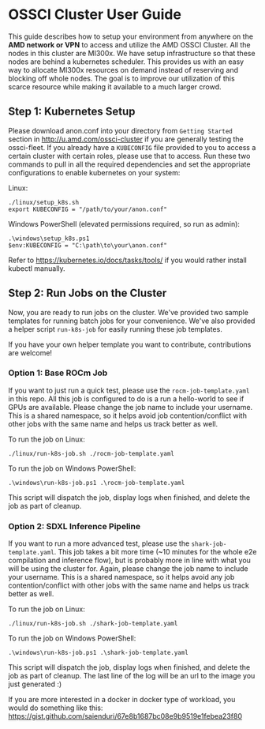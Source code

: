# OSSCI Cluster User Guide

This guide describes how to setup your environment from anywhere on the **AMD network or VPN** to access and utilize the AMD OSSCI Cluster.
All the nodes in this cluster are MI300x. We have setup infrastructure so that these nodes are behind a kubernetes scheduler. This provides us with an easy way to allocate MI300x resources on demand instead of reserving and blocking off whole nodes. The goal is to improve our utilization of this scarce resource while making it available to a much larger crowd.

## Step 1: Kubernetes Setup
Please download anon.conf into your directory from `Getting Started` section in http://u.amd.com/ossci-cluster if you are generally testing the ossci-fleet.
If you already have a `KUBECONFIG` file provided to you to access a certain cluster with certain roles, please use that to access.
Run these two commands to pull in all the required dependencies and set the appropriate configurations to enable kubernetes on your system:

Linux:
```
./linux/setup_k8s.sh
export KUBECONFIG = "/path/to/your/anon.conf"
```

Windows PowerShell (elevated permissions required, so run as admin):
```
.\windows\setup_k8s.ps1
$env:KUBECONFIG = "C:\path\to\your\anon.conf"
```

Refer to https://kubernetes.io/docs/tasks/tools/ if you would rather install kubectl manually.

## Step 2: Run Jobs on the Cluster

Now, you are ready to run jobs on the cluster. We've provided two sample
templates for running batch jobs for your convenience. We've also
provided a helper script `run-k8s-job` for easily running these job
templates.

If you have your own helper template you want to contribute, contributions
are welcome!

### Option 1: Base ROCm Job

If you want to just run a quick test, please use the `rocm-job-template.yaml` in this repo. 
All this job is configured to do is a run a hello-world to see if GPUs are available.
Please change the job name to include your username. This is a shared namespace, so it helps avoid job contention/conflict with other jobs with the same name and helps us track better as well.

To run the job on Linux:
```
./linux/run-k8s-job.sh ./rocm-job-template.yaml
```

To run the job on Windows PowerShell:
```
.\windows\run-k8s-job.ps1 .\rocm-job-template.yaml
```

This script will dispatch the job, display logs when finished, and delete the job as part of cleanup.

### Option 2: SDXL Inference Pipeline

If you want to run a more advanced test, please use the `shark-job-template.yaml`.
This job takes a bit more time (~10 minutes for the whole e2e compilation and inference flow), but is probably more in line with what you will be using the cluster for.
Again, please change the job name to include your username. This is a shared namespace, so it helps avoid any job contention/conflict with other jobs with the same name and helps us track better as well.

To run the job on Linux:
```
./linux/run-k8s-job.sh ./shark-job-template.yaml
```

To run the job on Windows PowerShell:
```
.\windows\run-k8s-job.ps1 .\shark-job-template.yaml
```

This script will dispatch the job, display logs when finished, and delete the job as part of cleanup.
The last line of the log will be an url to the image you just generated :)

If you are more interested in a docker in docker type of workload, you would do something like this: https://gist.github.com/saienduri/67e8b1687bc08e9b9519e1febea23f80

